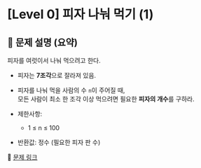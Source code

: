 # [Level 0] 피자 나눠 먹기 (1)

## 📝 문제 설명 (요약)
피자를 여럿이서 나눠 먹으려고 한다.  
- 피자는 **7조각**으로 잘라져 있음.  
- 피자를 나눠 먹을 사람의 수 `n`이 주어질 때,  
  모든 사람이 최소 한 조각 이상 먹으려면 필요한 **피자의 개수**를 구하라.

- 제한사항:  
  - 1 ≤ n ≤ 100  
- 반환값: 정수 (필요한 피자 판 수)

🔗 [문제 링크](https://school.programmers.co.kr/learn/courses/30/lessons/120814)
